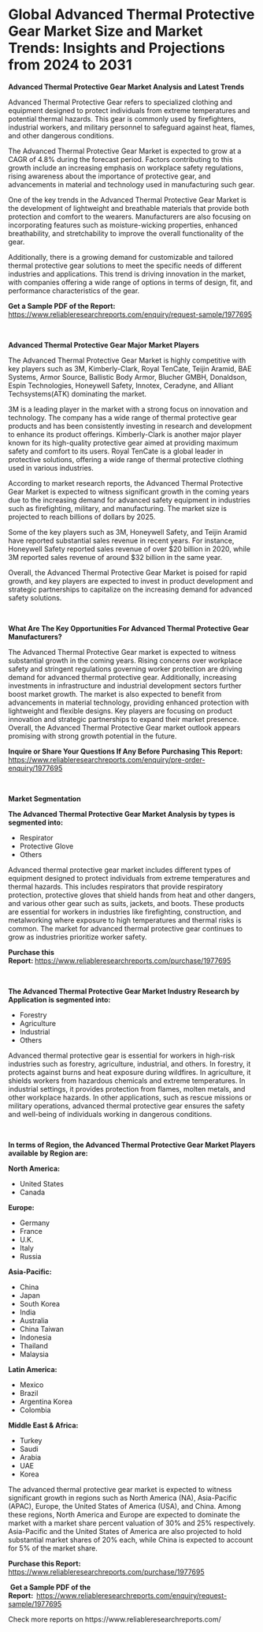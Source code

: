 <p><h1>Global Advanced Thermal Protective Gear Market Size and Market Trends: Insights and Projections from 2024 to 2031</h1></p><p><strong>Advanced Thermal Protective Gear Market Analysis and Latest Trends</strong></p>
<p><p>Advanced Thermal Protective Gear refers to specialized clothing and equipment designed to protect individuals from extreme temperatures and potential thermal hazards. This gear is commonly used by firefighters, industrial workers, and military personnel to safeguard against heat, flames, and other dangerous conditions.</p><p>The Advanced Thermal Protective Gear Market is expected to grow at a CAGR of 4.8% during the forecast period. Factors contributing to this growth include an increasing emphasis on workplace safety regulations, rising awareness about the importance of protective gear, and advancements in material and technology used in manufacturing such gear.</p><p>One of the key trends in the Advanced Thermal Protective Gear Market is the development of lightweight and breathable materials that provide both protection and comfort to the wearers. Manufacturers are also focusing on incorporating features such as moisture-wicking properties, enhanced breathability, and stretchability to improve the overall functionality of the gear.</p><p>Additionally, there is a growing demand for customizable and tailored thermal protective gear solutions to meet the specific needs of different industries and applications. This trend is driving innovation in the market, with companies offering a wide range of options in terms of design, fit, and performance characteristics of the gear.</p></p>
<p><strong>Get a Sample PDF of the Report:&nbsp;</strong> <a href="https://www.reliableresearchreports.com/enquiry/request-sample/1977695">https://www.reliableresearchreports.com/enquiry/request-sample/1977695</a></p>
<p>&nbsp;</p>
<p><strong>Advanced Thermal Protective Gear Major Market Players</strong></p>
<p><p>The Advanced Thermal Protective Gear Market is highly competitive with key players such as 3M, Kimberly-Clark, Royal TenCate, Teijin Aramid, BAE Systems, Armor Source, Ballistic Body Armor, Blucher GMBH, Donaldson, Espin Technologies, Honeywell Safety, Innotex, Ceradyne, and Alliant Techsystems(ATK) dominating the market.</p><p>3M is a leading player in the market with a strong focus on innovation and technology. The company has a wide range of thermal protective gear products and has been consistently investing in research and development to enhance its product offerings. Kimberly-Clark is another major player known for its high-quality protective gear aimed at providing maximum safety and comfort to its users. Royal TenCate is a global leader in protective solutions, offering a wide range of thermal protective clothing used in various industries.</p><p>According to market research reports, the Advanced Thermal Protective Gear Market is expected to witness significant growth in the coming years due to the increasing demand for advanced safety equipment in industries such as firefighting, military, and manufacturing. The market size is projected to reach billions of dollars by 2025.</p><p>Some of the key players such as 3M, Honeywell Safety, and Teijin Aramid have reported substantial sales revenue in recent years. For instance, Honeywell Safety reported sales revenue of over $20 billion in 2020, while 3M reported sales revenue of around $32 billion in the same year.</p><p>Overall, the Advanced Thermal Protective Gear Market is poised for rapid growth, and key players are expected to invest in product development and strategic partnerships to capitalize on the increasing demand for advanced safety solutions.</p></p>
<p>&nbsp;</p>
<p><strong>What Are The Key Opportunities For Advanced Thermal Protective Gear Manufacturers?</strong></p>
<p><p>The Advanced Thermal Protective Gear market is expected to witness substantial growth in the coming years. Rising concerns over workplace safety and stringent regulations governing worker protection are driving demand for advanced thermal protective gear. Additionally, increasing investments in infrastructure and industrial development sectors further boost market growth. The market is also expected to benefit from advancements in material technology, providing enhanced protection with lightweight and flexible designs. Key players are focusing on product innovation and strategic partnerships to expand their market presence. Overall, the Advanced Thermal Protective Gear market outlook appears promising with strong growth potential in the future.</p></p>
<p><strong>Inquire or Share Your Questions If Any Before Purchasing This Report:</strong> <a href="https://www.reliableresearchreports.com/enquiry/pre-order-enquiry/1977695">https://www.reliableresearchreports.com/enquiry/pre-order-enquiry/1977695</a></p>
<p>&nbsp;</p>
<p><strong>Market Segmentation</strong></p>
<p><strong>The Advanced Thermal Protective Gear Market Analysis by types is segmented into:</strong></p>
<p><ul><li>Respirator</li><li>Protective Glove</li><li>Others</li></ul></p>
<p><p>Advanced thermal protective gear market includes different types of equipment designed to protect individuals from extreme temperatures and thermal hazards. This includes respirators that provide respiratory protection, protective gloves that shield hands from heat and other dangers, and various other gear such as suits, jackets, and boots. These products are essential for workers in industries like firefighting, construction, and metalworking where exposure to high temperatures and thermal risks is common. The market for advanced thermal protective gear continues to grow as industries prioritize worker safety.</p></p>
<p><strong>Purchase this Report:&nbsp;</strong><a href="https://www.reliableresearchreports.com/purchase/1977695">https://www.reliableresearchreports.com/purchase/1977695</a></p>
<p>&nbsp;</p>
<p><strong>The Advanced Thermal Protective Gear Market Industry Research by Application is segmented into:</strong></p>
<p><ul><li>Forestry</li><li>Agriculture</li><li>Industrial</li><li>Others</li></ul></p>
<p><p>Advanced thermal protective gear is essential for workers in high-risk industries such as forestry, agriculture, industrial, and others. In forestry, it protects against burns and heat exposure during wildfires. In agriculture, it shields workers from hazardous chemicals and extreme temperatures. In industrial settings, it provides protection from flames, molten metals, and other workplace hazards. In other applications, such as rescue missions or military operations, advanced thermal protective gear ensures the safety and well-being of individuals working in dangerous conditions.</p></p>
<p>&nbsp;</p>
<p><strong>In terms of Region, the Advanced Thermal Protective Gear Market Players available by Region are:</strong></p>
<p>
    <p> <strong> North America: </strong>
        <ul>
            <li>United States</li>
            <li>Canada</li>
        </ul>
        </p> 
    <p> <strong> Europe: </strong>
        <ul>
            <li>Germany</li>
            <li>France</li>
            <li>U.K.</li>
            <li>Italy</li>
            <li>Russia</li>
        </ul>
        </p> 
    <p> <strong> Asia-Pacific: </strong>
        <ul>
            <li>China</li>
            <li>Japan</li>
            <li>South Korea</li>
            <li>India</li>
            <li>Australia</li>
            <li>China Taiwan</li>
            <li>Indonesia</li>
            <li>Thailand</li>
            <li>Malaysia</li>
        </ul>
        </p> 
    <p> <strong> Latin America: </strong>
        <ul>
            <li>Mexico</li>
            <li>Brazil</li>
            <li>Argentina Korea</li>
            <li>Colombia</li>
        </ul>
        </p> 
    <p> <strong> Middle East & Africa: </strong>
        <ul>
            <li>Turkey</li>
            <li>Saudi</li>
            <li>Arabia</li>
            <li>UAE</li>
            <li>Korea</li>
        </ul>
    </p>
    </p>
<p><p>The advanced thermal protective gear market is expected to witness significant growth in regions such as North America (NA), Asia-Pacific (APAC), Europe, the United States of America (USA), and China. Among these regions, North America and Europe are expected to dominate the market with a market share percent valuation of 30% and 25% respectively. Asia-Pacific and the United States of America are also projected to hold substantial market shares of 20% each, while China is expected to account for 5% of the market share.</p></p>
<p><strong>Purchase this Report: </strong><a href="https://www.reliableresearchreports.com/purchase/1977695">https://www.reliableresearchreports.com/purchase/1977695</a></p>
<p>&nbsp;<strong>Get a Sample PDF of the Report:&nbsp;&nbsp;</strong><a href="https://www.reliableresearchreports.com/enquiry/request-sample/1977695">https://www.reliableresearchreports.com/enquiry/request-sample/1977695</a></p>
<p><strong></strong></p>
<p>Check more reports on https://www.reliableresearchreports.com/</p>